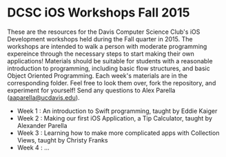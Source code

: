 DCSC iOS Workshops Fall 2015
===

These are the resources for the Davis Computer Science Club's iOS Development workshops held during the Fall quarter in 2015. The workshops are intended to walk a person with moderate programming expereince through the necessary steps to start making their own applications! Materials should be suitable for students with a reasonable introduction to programming, including basic flow structures, and basic Object Oriented Programming. Each week's materials are in the corresponding folder. Feel free to look them over, fork the repository, and experiment for yourself! Send any questions to Alex Parella (aaparella@ucdavis.edu). 

- Week 1 : An introduction to Swift programming, taught by Eddie Kaiger
- Week 2 : Making our first iOS Application, a Tip Calculator, taught by Alexander Parella
- Week 3 : Learning how to make more complicated apps with Collection Views, taught by Christy Franks
- Week 4 : ...
